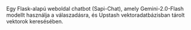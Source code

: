 Egy Flask-alapú weboldal chatbot (Sapi-Chat), amely Gemini-2.0-Flash modellt használja a válaszadásra, és Upstash vektoradatbázisban tárolt vektorok keresésében.
